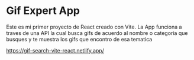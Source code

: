 # Gif Expert App

Este es mi primer proyecto de React creado con Vite. 
La App funciona a traves de una API la cual busca gifs de acuerdo al nombre o categoria que busques y te muestra los gifs que encontro de esa tematica

https://gif-search-vite-react.netlify.app/
